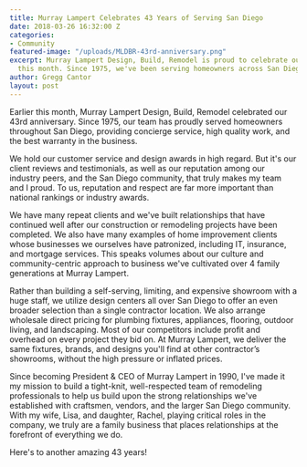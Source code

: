 ```yaml
---
title: Murray Lampert Celebrates 43 Years of Serving San Diego
date: 2018-03-26 16:32:00 Z
categories:
- Community
featured-image: "/uploads/MLDBR-43rd-anniversary.png"
excerpt: Murray Lampert Design, Build, Remodel is proud to celebrate our 43rd anniversary
  this month. Since 1975, we've been serving homeowners across San Diego.
author: Gregg Cantor
layout: post
---
```


Earlier this month, Murray Lampert Design, Build, Remodel celebrated our 43rd anniversary. Since 1975, our team has proudly served homeowners throughout San Diego, providing concierge service, high quality work, and the best warranty in the business.

We hold our customer service and design awards in high regard. But it's our client reviews and testimonials, as well as our reputation among our industry peers, and the San Diego community, that truly makes my team and I proud. To us, reputation and respect are far more important than national rankings or industry awards.

We have many repeat clients and we've built relationships that have continued well after our construction or remodeling projects have been completed. We also have many examples of home improvement clients whose businesses we ourselves have patronized, including IT, insurance, and mortgage services. This speaks volumes about our culture and community-centric approach to business we've cultivated over 4 family generations at Murray Lampert.

Rather than building a self-serving, limiting, and expensive showroom with a huge staff, we utilize design centers all over San Diego to offer an even broader selection than a single contractor location. We also arrange wholesale direct pricing for plumbing fixtures, appliances, flooring, outdoor living, and landscaping. Most of our competitors include profit and overhead on every project they bid on. At Murray Lampert, we deliver the same fixtures, brands, and designs you'll find at other contractor’s showrooms, without the high pressure or inflated prices.

Since becoming President & CEO of Murray Lampert in 1990, I've made it my mission to build a tight-knit, well-respected team of remodeling professionals to help us build upon the strong relationships we've established with craftsmen, vendors, and the larger San Diego community. With my wife, Lisa, and daughter, Rachel, playing critical roles in the company, we truly are a family business that places relationships at the forefront of everything we do.

Here's to another amazing 43 years!